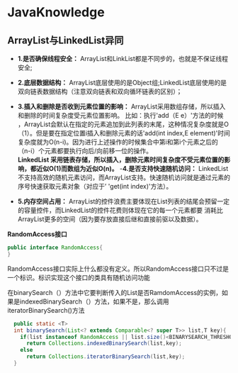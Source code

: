 # JavaKnowledge


## ArrayList与LinkedList异同

-  **1.是否确保线程安全：** ArrayList和LinkList都是不同步的，也就是不保证线程安全;
-  **2.底层数据结构：**  ArrayList底层使用的是Object组;LinkedList底层使用的是双向链表数据结构（注意双向链表和双向循环链表的区别）；
-  **3.插入和删除是否收到元素位置的影响：**  ArrayList采用数组存储，所以插入和删除的时间复杂度受元素位置影响。  比如：执行'add（E e）'方法的时候
，ArrayList会默认在指定的元素追加到此列表的末尾，这种情况复杂度就是O（1）。但是要在指定位置i插入和删除元素的话'add(int index,E element)'时间
复杂度就为O(n-i)。因为进行上述操作的时候集合中第i和第i个元素之后的（n-i）个元素都要执行向后/向前移一位的操作。<br>
**LinkedList 采用链表存储，所以插入，删除元素时间复杂度不受元素位置的影响，都近似O(1)而数组为近似O(n)。**
-**4.是否支持快速随机访问：** LinkedList不支持高效的随机元素访问，而ArrayList支持。快速随机访问就是通过元素的序号快速获取元素对象（对应于’
'get(int index)'方法）。

-  **5.内存空间占用：** ArrayList的控件浪费主要体现在List列表的结尾会预留一定的容量控件，而LinkedList的控件花费则体现在它的每一个元素都要
消耗比ArrayList更多的空间（因为要存放直接后继和直接前驱以及数据）。

**RandomAccess接口**
```java
public interface RandomAccess{
}
```
RandomAccess接口实际上什么都没有定义。所以RandomAccess接口只不过是一个标识。标识实现这个接口的类具有随机访问功能

在binarySearch（）方法中它要判断传入的List是否RamdomAccess的实例，如果是indexedBinarySearch（）方法，如果不是，那么调用
iteratorBinarySearch()方法
```java
  public static <T>
  int binarySearch(List<? extends Comparable<? super T>> list,T key){
    if(list instanceof RandomAccess || list.size()<BINARYSEARCH_THRESHOLD)
      return Collections.indexedBinarySearch(list,key);
    else
      return Collections.iteratorBinarySearch(list,key);
  }
  
```

